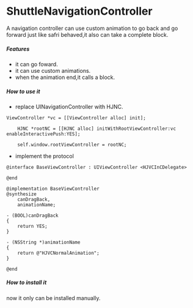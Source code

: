 # ShuttleNavigationController
A navigation controller can use custom animation to go back and go forward just like safri behaved,it also can take a complete block.

##### Features

- it can go foward.
- it can use custom animations.
- when the animation end,it calls a block.

##### How to use it

- replace UINavigationController with HJNC.

```
ViewController *vc = [[ViewController alloc] init];

    HJNC *rootNC = [[HJNC alloc] initWithRootViewController:vc enableInteractivePush:YES];

    self.window.rootViewController = rootNC;
```

- implement the protocol

```
@interface BaseViewController : UIViewController <HJVCInCDelegate>

@end
```

```
@implementation BaseViewController
@synthesize
    canDragBack,
    animationName;

- (BOOL)canDragBack
{
    return YES;
}

- (NSString *)animationName
{
    return @"HJVCNormalAnimation";
}

@end
```

##### How to install it

now it only can be installed manually.
